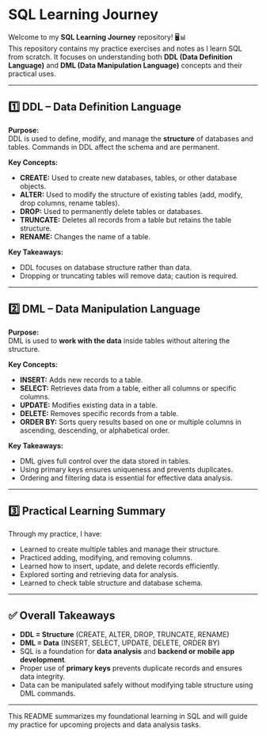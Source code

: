 # SQL Learning Journey

Welcome to my **SQL Learning Journey** repository! 🖥️📊  
This repository contains my practice exercises and notes as I learn SQL from scratch. It focuses on understanding both **DDL (Data Definition Language)** and **DML (Data Manipulation Language)** concepts and their practical uses.

---

## 1️⃣ DDL – Data Definition Language

**Purpose:**  
DDL is used to define, modify, and manage the **structure** of databases and tables. Commands in DDL affect the schema and are permanent.  

**Key Concepts:**  
- **CREATE:** Used to create new databases, tables, or other database objects.  
- **ALTER:** Used to modify the structure of existing tables (add, modify, drop columns, rename tables).  
- **DROP:** Used to permanently delete tables or databases.  
- **TRUNCATE:** Deletes all records from a table but retains the table structure.  
- **RENAME:** Changes the name of a table.  

**Key Takeaways:**  
- DDL focuses on database structure rather than data.  
- Dropping or truncating tables will remove data; caution is required.  

---

## 2️⃣ DML – Data Manipulation Language

**Purpose:**  
DML is used to **work with the data** inside tables without altering the structure.  

**Key Concepts:**  
- **INSERT:** Adds new records to a table.  
- **SELECT:** Retrieves data from a table, either all columns or specific columns.  
- **UPDATE:** Modifies existing data in a table.  
- **DELETE:** Removes specific records from a table.  
- **ORDER BY:** Sorts query results based on one or multiple columns in ascending, descending, or alphabetical order.  

**Key Takeaways:**  
- DML gives full control over the data stored in tables.  
- Using primary keys ensures uniqueness and prevents duplicates.  
- Ordering and filtering data is essential for effective data analysis.  

---

## 3️⃣ Practical Learning Summary

Through my practice, I have:  
- Learned to create multiple tables and manage their structure.  
- Practiced adding, modifying, and removing columns.  
- Learned how to insert, update, and delete records efficiently.  
- Explored sorting and retrieving data for analysis.  
- Learned to check table structure and database schema.  

---

## ✅ Overall Takeaways

- **DDL = Structure** (CREATE, ALTER, DROP, TRUNCATE, RENAME)  
- **DML = Data** (INSERT, SELECT, UPDATE, DELETE, ORDER BY)  
- SQL is a foundation for **data analysis** and **backend or mobile app development**.  
- Proper use of **primary keys** prevents duplicate records and ensures data integrity.  
- Data can be manipulated safely without modifying table structure using DML commands.  

---

This README summarizes my foundational learning in SQL and will guide my practice for upcoming projects and data analysis tasks.
